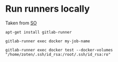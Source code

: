 # Run runners locally

Taken from [SO](https://stackoverflow.com/questions/32933174/use-gitlab-ci-to-run-tests-locally)

```
apt-get install gitlab-runner
```

```
gitlab-runner exec docker my-job-name
```

```
gitlab-runner exec docker test --docker-volumes "/home/zoten/.ssh/id_rsa:/root/.ssh/id_rsa:ro"
```
